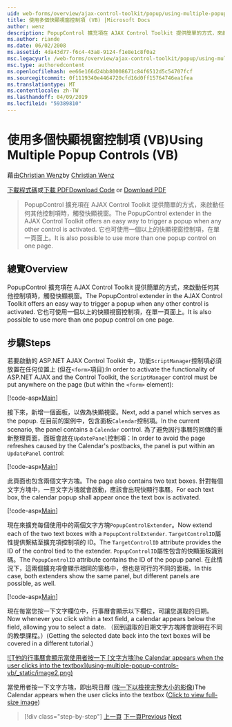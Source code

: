 ```yaml
---
uid: web-forms/overview/ajax-control-toolkit/popup/using-multiple-popup-controls-vb
title: 使用多個快顯視窗控制項 (VB) |Microsoft Docs
author: wenz
description: PopupControl 擴充項在 AJAX Control Toolkit 提供簡單的方式，來啟動任何其他控制項時，觸發快顯視窗。 此外，也可以使用 m...
ms.author: riande
ms.date: 06/02/2008
ms.assetid: 4da43d77-f6c4-43a8-9124-f1e8e1c8f0a2
msc.legacyurl: /web-forms/overview/ajax-control-toolkit/popup/using-multiple-popup-controls-vb
msc.type: authoredcontent
ms.openlocfilehash: ee66e166d24bb80008671c84f6512d5c54707fcf
ms.sourcegitcommit: 0f1119340e4464720cfd16d0ff15764746ea1fea
ms.translationtype: MT
ms.contentlocale: zh-TW
ms.lasthandoff: 04/09/2019
ms.locfileid: "59389810"
---
```

# <a name="using-multiple-popup-controls-vb"></a><span data-ttu-id="fb7f4-104">使用多個快顯視窗控制項 (VB)</span><span class="sxs-lookup"><span data-stu-id="fb7f4-104">Using Multiple Popup Controls (VB)</span></span>

<span data-ttu-id="fb7f4-105">藉由[Christian Wenz](https://github.com/wenz)</span><span class="sxs-lookup"><span data-stu-id="fb7f4-105">by [Christian Wenz](https://github.com/wenz)</span></span>

<span data-ttu-id="fb7f4-106">[下載程式碼](http://download.microsoft.com/download/9/3/f/93f8daea-bebd-4821-833b-95205389c7d0/PopupControl1.vb.zip)或[下載 PDF](http://download.microsoft.com/download/2/d/c/2dc10e34-6983-41d4-9c08-f78f5387d32b/popupcontrol1VB.pdf)</span><span class="sxs-lookup"><span data-stu-id="fb7f4-106">[Download Code](http://download.microsoft.com/download/9/3/f/93f8daea-bebd-4821-833b-95205389c7d0/PopupControl1.vb.zip) or [Download PDF](http://download.microsoft.com/download/2/d/c/2dc10e34-6983-41d4-9c08-f78f5387d32b/popupcontrol1VB.pdf)</span></span>

> <span data-ttu-id="fb7f4-107">PopupControl 擴充項在 AJAX Control Toolkit 提供簡單的方式，來啟動任何其他控制項時，觸發快顯視窗。</span><span class="sxs-lookup"><span data-stu-id="fb7f4-107">The PopupControl extender in the AJAX Control Toolkit offers an easy way to trigger a popup when any other control is activated.</span></span> <span data-ttu-id="fb7f4-108">它也可使用一個以上的快顯視窗控制項，在單一頁面上。</span><span class="sxs-lookup"><span data-stu-id="fb7f4-108">It is also possible to use more than one popup control on one page.</span></span>


## <a name="overview"></a><span data-ttu-id="fb7f4-109">總覽</span><span class="sxs-lookup"><span data-stu-id="fb7f4-109">Overview</span></span>

<span data-ttu-id="fb7f4-110">PopupControl 擴充項在 AJAX Control Toolkit 提供簡單的方式，來啟動任何其他控制項時，觸發快顯視窗。</span><span class="sxs-lookup"><span data-stu-id="fb7f4-110">The PopupControl extender in the AJAX Control Toolkit offers an easy way to trigger a popup when any other control is activated.</span></span> <span data-ttu-id="fb7f4-111">它也可使用一個以上的快顯視窗控制項，在單一頁面上。</span><span class="sxs-lookup"><span data-stu-id="fb7f4-111">It is also possible to use more than one popup control on one page.</span></span>

## <a name="steps"></a><span data-ttu-id="fb7f4-112">步驟</span><span class="sxs-lookup"><span data-stu-id="fb7f4-112">Steps</span></span>

<span data-ttu-id="fb7f4-113">若要啟動的 ASP.NET AJAX Control Toolkit 中，功能`ScriptManager`控制項必須放置在任何位置上 (但在`<form>`項目):</span><span class="sxs-lookup"><span data-stu-id="fb7f4-113">In order to activate the functionality of ASP.NET AJAX and the Control Toolkit, the `ScriptManager` control must be put anywhere on the page (but within the `<form>` element):</span></span>

[!code-aspx[Main](using-multiple-popup-controls-vb/samples/sample1.aspx)]

<span data-ttu-id="fb7f4-114">接下來，新增一個面板，以做為快顯視窗。</span><span class="sxs-lookup"><span data-stu-id="fb7f4-114">Next, add a panel which serves as the popup.</span></span> <span data-ttu-id="fb7f4-115">在目前的案例中，包含面板`Calendar`控制項。</span><span class="sxs-lookup"><span data-stu-id="fb7f4-115">In the current scenario, the panel contains a `Calendar` control.</span></span> <span data-ttu-id="fb7f4-116">為了避免因行事曆的回傳的重新整理頁面，面板會放在`UpdatePanel`控制項：</span><span class="sxs-lookup"><span data-stu-id="fb7f4-116">In order to avoid the page refreshes caused by the Calendar's postbacks, the panel is put within an `UpdatePanel` control:</span></span>

[!code-aspx[Main](using-multiple-popup-controls-vb/samples/sample2.aspx)]

<span data-ttu-id="fb7f4-117">此頁面也包含兩個文字方塊。</span><span class="sxs-lookup"><span data-stu-id="fb7f4-117">The page also contains two text boxes.</span></span> <span data-ttu-id="fb7f4-118">針對每個文字方塊中，一旦文字方塊就會啟動，應該會出現快顯行事曆。</span><span class="sxs-lookup"><span data-stu-id="fb7f4-118">For each text box, the calendar popup shall appear once the text box is activated.</span></span>

[!code-aspx[Main](using-multiple-popup-controls-vb/samples/sample3.aspx)]

<span data-ttu-id="fb7f4-119">現在來擴充每個使用中的兩個文字方塊`PopupControlExtender`。</span><span class="sxs-lookup"><span data-stu-id="fb7f4-119">Now extend each of the two text boxes with a `PopupControlExtender`.</span></span> <span data-ttu-id="fb7f4-120">`TargetControlID`屬性提供繫結至擴充項控制項的 ID。</span><span class="sxs-lookup"><span data-stu-id="fb7f4-120">The `TargetControlID` attribute provides the ID of the control tied to the extender.</span></span> <span data-ttu-id="fb7f4-121">`PopupControlID`屬性包含的快顯面板識別碼。</span><span class="sxs-lookup"><span data-stu-id="fb7f4-121">The `PopupControlID` attribute contains the ID of the popup panel.</span></span> <span data-ttu-id="fb7f4-122">在此情況下，這兩個擴充項會顯示相同的窗格中，但也是可行的不同的面板。</span><span class="sxs-lookup"><span data-stu-id="fb7f4-122">In this case, both extenders show the same panel, but different panels are possible, as well.</span></span>

[!code-aspx[Main](using-multiple-popup-controls-vb/samples/sample4.aspx)]

<span data-ttu-id="fb7f4-123">現在每當您按一下文字欄位中，行事曆會顯示以下欄位，可讓您選取的日期。</span><span class="sxs-lookup"><span data-stu-id="fb7f4-123">Now whenever you click within a text field, a calendar appears below the field, allowing you to select a date.</span></span> <span data-ttu-id="fb7f4-124">（回到選取的日期文字方塊將會說明在不同的教學課程。）</span><span class="sxs-lookup"><span data-stu-id="fb7f4-124">(Getting the selected date back into the text boxes will be covered in a different tutorial.)</span></span>


[![T<span data-ttu-id="fb7f4-125">他的行事曆會顯示當使用者按一下 [文字方塊]</span><span class="sxs-lookup"><span data-stu-id="fb7f4-125">he Calendar appears when the user clicks into the textbox]</span></span>(using-multiple-popup-controls-vb/_static/image2.png)](using-multiple-popup-controls-vb/_static/image1.png)

<span data-ttu-id="fb7f4-126">當使用者按一下文字方塊，即出現日曆 ([按一下以檢視完整大小的影像](using-multiple-popup-controls-vb/_static/image3.png))</span><span class="sxs-lookup"><span data-stu-id="fb7f4-126">The Calendar appears when the user clicks into the textbox ([Click to view full-size image](using-multiple-popup-controls-vb/_static/image3.png))</span></span>

> [!div class="step-by-step"]
> <span data-ttu-id="fb7f4-127">[上一頁](handling-postbacks-from-a-popup-control-without-an-updatepanel-cs.md)
> [下一頁](handling-postbacks-from-a-popup-control-with-an-updatepanel-vb.md)</span><span class="sxs-lookup"><span data-stu-id="fb7f4-127">[Previous](handling-postbacks-from-a-popup-control-without-an-updatepanel-cs.md)
[Next](handling-postbacks-from-a-popup-control-with-an-updatepanel-vb.md)</span></span>

